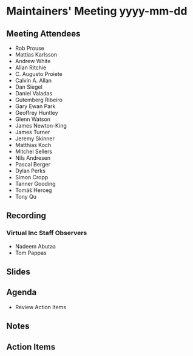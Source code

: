 # Maintainers' Meeting yyyy-mm-dd

## Meeting Attendees

- Rob Prouse
- Mattias Karlsson
- Andrew White
- Allan Ritchie
- C. Augusto Proiete
- Calvin A. Allan
- Dan Siegel
- Daniel Valadas
- Gutemberg Ribeiro
- Gary Ewan Park
- Geoffrey Huntley
- Glenn Watson
- James Newton-King
- James Turner
- Jeremy Skinner
- Matthias Koch
- Mitchel Sellers
- Nils Andresen
- Pascal Berger
- Dylan Perks
- Simon Cropp
- Tanner Gooding
- Tomáš Herceg
- Tony Qu

## Recording

### Virtual Inc Staff Observers

- Nadeem Abutaa
- Tom Pappas

## Slides

## Agenda

- Review Action Items

## Notes

## Action Items
